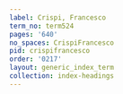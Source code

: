 ```yaml
---
label: Crispi, Francesco
term_no: term524
pages: '640'
no_spaces: CrispiFrancesco
pid: crispifrancesco
order: '0217'
layout: generic_index_term
collection: index-headings
---
```

